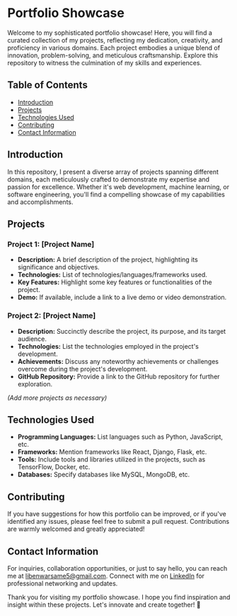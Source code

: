 # Portfolio Showcase

Welcome to my sophisticated portfolio showcase! Here, you will find a curated collection of my projects, reflecting my dedication, creativity, and proficiency in various domains. Each project embodies a unique blend of innovation, problem-solving, and meticulous craftsmanship. Explore this repository to witness the culmination of my skills and experiences.

## Table of Contents

- [Introduction](#introduction)
- [Projects](#projects)
- [Technologies Used](#technologies-used)
- [Contributing](#contributing)
- [Contact Information](#contact-information)

## Introduction

In this repository, I present a diverse array of projects spanning different domains, each meticulously crafted to demonstrate my expertise and passion for excellence. Whether it's web development, machine learning, or software engineering, you'll find a compelling showcase of my capabilities and accomplishments.

## Projects

### Project 1: [Project Name]

- **Description:** A brief description of the project, highlighting its significance and objectives.
- **Technologies:** List of technologies/languages/frameworks used.
- **Key Features:** Highlight some key features or functionalities of the project.
- **Demo:** If available, include a link to a live demo or video demonstration.

### Project 2: [Project Name]

- **Description:** Succinctly describe the project, its purpose, and its target audience.
- **Technologies:** List the technologies employed in the project's development.
- **Achievements:** Discuss any noteworthy achievements or challenges overcome during the project's development.
- **GitHub Repository:** Provide a link to the GitHub repository for further exploration.

_(Add more projects as necessary)_

## Technologies Used

- **Programming Languages:** List languages such as Python, JavaScript, etc.
- **Frameworks:** Mention frameworks like React, Django, Flask, etc.
- **Tools:** Include tools and libraries utilized in the projects, such as TensorFlow, Docker, etc.
- **Databases:** Specify databases like MySQL, MongoDB, etc.

## Contributing

If you have suggestions for how this portfolio can be improved, or if you've identified any issues, please feel free to submit a pull request. Contributions are warmly welcomed and greatly appreciated!

## Contact Information

For inquiries, collaboration opportunities, or just to say hello, you can reach me at [libenwarsame5@gmail.com](mailto:libenwarsame5@gmail.com). Connect with me on [LinkedIn](https://www.linkedin.com/in/libenwarsame/) for professional networking and updates.

Thank you for visiting my portfolio showcase. I hope you find inspiration and insight within these projects. Let's innovate and create together! 🚀